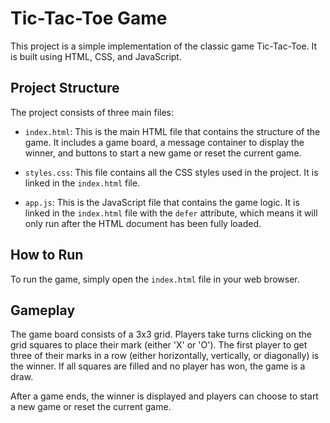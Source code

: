# Tic-Tac-Toe Game

This project is a simple implementation of the classic game Tic-Tac-Toe. It is built using HTML, CSS, and JavaScript.

## Project Structure

The project consists of three main files:

- `index.html`: This is the main HTML file that contains the structure of the game. It includes a game board, a message container to display the winner, and buttons to start a new game or reset the current game.

- `styles.css`: This file contains all the CSS styles used in the project. It is linked in the `index.html` file.

- `app.js`: This is the JavaScript file that contains the game logic. It is linked in the `index.html` file with the `defer` attribute, which means it will only run after the HTML document has been fully loaded.

## How to Run

To run the game, simply open the `index.html` file in your web browser.

## Gameplay

The game board consists of a 3x3 grid. Players take turns clicking on the grid squares to place their mark (either 'X' or 'O'). The first player to get three of their marks in a row (either horizontally, vertically, or diagonally) is the winner. If all squares are filled and no player has won, the game is a draw.

After a game ends, the winner is displayed and players can choose to start a new game or reset the current game.
